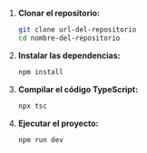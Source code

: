 
1. **Clonar el repositorio:**
   ```bash
   git clone url-del-repositorio
   cd nombre-del-repositorio
   ```

2. **Instalar las dependencias:**
   ```bash
   npm install
   ```
3. **Compilar el código TypeScript:**
   ```bash
   npx tsc
   ```

4. **Ejecutar el proyecto:**

     ```bash
     npm run dev
    
     ```
